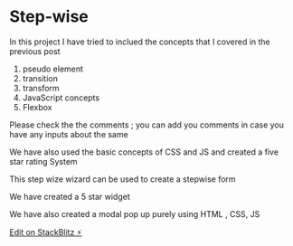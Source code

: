 # Step-wise

In this project I have tried to inclued the concepts that I covered in the previous post

1. pseudo element
2. transition
3. transform
4. JavaScript concepts
5. Flexbox

Please check the the comments ; you can add you comments in case you have any inputs about the same

We have also used the basic concepts of CSS and JS and created a five star rating System

This step wize wizard can be used to create a stepwise form

We have created a 5 star widget

We have also created a modal pop up purely using HTML , CSS, JS

[Edit on StackBlitz ⚡️](https://stackblitz.com/edit/js-6trfzv)
